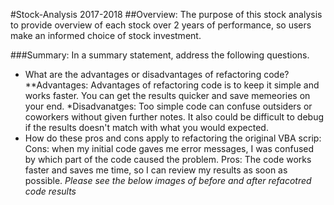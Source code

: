 #Stock-Analysis 2017-2018
##Overview:
The purpose of this stock analysis to provide overview of each stock over 2 years of performance, so users make an informed choice of stock investment. 














###Summary: In a summary statement, address the following questions.
- What are the advantages or disadvantages of refactoring code?
**Advantages:
Advantages of refactoring code is to keep it simple and works faster. You can get the results quicker and save memeories on your end. 
*Disadvanatges:
Too simple code can confuse outsiders or coworkers without given further notes. It also could be difficult to debug if the results doesn't match with what you would expected. 
- How do these pros and cons apply to refactoring the original VBA scrip:
Cons: when my initial code gaves me error messages, I was confused by which part of the code caused the problem.
Pros: The code works faster and saves me time, so I can review my results as soon as possible. 
_Please see the below images of before and after refacotred code results_